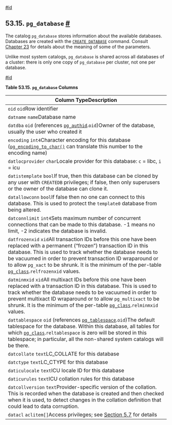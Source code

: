 [#id](#CATALOG-PG-DATABASE)

## 53.15. `pg_database` [#](#CATALOG-PG-DATABASE)



The catalog `pg_database` stores information about the available databases. Databases are created with the [`CREATE DATABASE`](sql-createdatabase) command. Consult [Chapter 23](managing-databases) for details about the meaning of some of the parameters.

Unlike most system catalogs, `pg_database` is shared across all databases of a cluster: there is only one copy of `pg_database` per cluster, not one per database.

[#id](#id-1.10.4.17.5)

**Table 53.15. `pg_database` Columns**

| Column TypeDescription                                                                                                                                                                                                                                                                                                                                                                  |
| --------------------------------------------------------------------------------------------------------------------------------------------------------------------------------------------------------------------------------------------------------------------------------------------------------------------------------------------------------------------------------------- |
| `oid` `oid`Row identifier                                                                                                                                                                                                                                                                                                                                                               |
| `datname` `name`Database name                                                                                                                                                                                                                                                                                                                                                           |
| `datdba` `oid` (references [`pg_authid`](catalog-pg-authid).`oid`)Owner of the database, usually the user who created it                                                                                                                                                                                                                                                           |
| `encoding` `int4`Character encoding for this database ([`pg_encoding_to_char()`](functions-info#PG-ENCODING-TO-CHAR) can translate this number to the encoding name)                                                                                                                                                                                                               |
| `datlocprovider` `char`Locale provider for this database: `c` = libc, `i` = icu                                                                                                                                                                                                                                                                                                         |
| `datistemplate` `bool`If true, then this database can be cloned by any user with `CREATEDB` privileges; if false, then only superusers or the owner of the database can clone it.                                                                                                                                                                                                       |
| `datallowconn` `bool`If false then no one can connect to this database. This is used to protect the `template0` database from being altered.                                                                                                                                                                                                                                            |
| `datconnlimit` `int4`Sets maximum number of concurrent connections that can be made to this database. -1 means no limit, -2 indicates the database is invalid.                                                                                                                                                                                                                          |
| `datfrozenxid` `xid`All transaction IDs before this one have been replaced with a permanent (“frozen”) transaction ID in this database. This is used to track whether the database needs to be vacuumed in order to prevent transaction ID wraparound or to allow `pg_xact` to be shrunk. It is the minimum of the per-table [`pg_class`](catalog-pg-class).`relfrozenxid` values. |
| `datminmxid` `xid`All multixact IDs before this one have been replaced with a transaction ID in this database. This is used to track whether the database needs to be vacuumed in order to prevent multixact ID wraparound or to allow `pg_multixact` to be shrunk. It is the minimum of the per-table [`pg_class`](catalog-pg-class).`relminmxid` values.                         |
| `dattablespace` `oid` (references [`pg_tablespace`](catalog-pg-tablespace).`oid`)The default tablespace for the database. Within this database, all tables for which [`pg_class`](catalog-pg-class).`reltablespace` is zero will be stored in this tablespace; in particular, all the non-shared system catalogs will be there.                                               |
| `datcollate` `text`LC\_COLLATE for this database                                                                                                                                                                                                                                                                                                                                        |
| `datctype` `text`LC\_CTYPE for this database                                                                                                                                                                                                                                                                                                                                            |
| `daticulocale` `text`ICU locale ID for this database                                                                                                                                                                                                                                                                                                                                    |
| `daticurules` `text`ICU collation rules for this database                                                                                                                                                                                                                                                                                                                               |
| `datcollversion` `text`Provider-specific version of the collation. This is recorded when the database is created and then checked when it is used, to detect changes in the collation definition that could lead to data corruption.                                                                                                                                                    |
| `datacl` `aclitem[]`Access privileges; see [Section 5.7](ddl-priv) for details                                                                                                                                                                                                                                                                                                     |